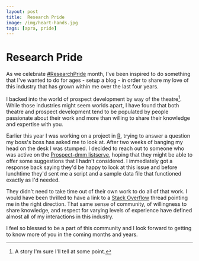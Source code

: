```yaml
---
layout: post
title:  Research Pride
image: /img/heart-hands.jpg
tags: [apra, pride]
---
```

# Research Pride

As we celebrate [#ResearchPride](https://twitter.com/search?src=typd&q=%23researchpride) month, I've been inspired to do something that I've wanted to do for ages - setup a blog - in order to share my love of this industry that has grown within me over the last four years.

I backed into the world of prospect development by way of the theatre[^1]. While those industries might seem worlds apart, I have found that both theatre and prospect development tend to be populated by people passionate about their work and more than willing to share their knowledge and expertise with you.

Earlier this year I was working on a project in [R](https://cran.r-project.org/), trying to answer a question my boss's boss has asked me to look at. After two weeks of banging my head on the desk I was stumped. I decided to reach out to someone who was active on the [Prospect-dmm listserve](https://mailman.mit.edu/mailman/listinfo/prospect-dmm), hoping that they might be able to offer some suggestions that I hadn't considered. I immediately got a response back saying they'd be happy to look at this issue and before lunchtime they'd sent me a script and a sample data file that functioned exactly as I'd needed.

They didn't need to take time out of their own work to do all of that work. I would have been thrilled to have a link to a [Stack Overflow](http://stackoverflow.com/) thread pointing me in the right direction. That same sense of community, of willingness to share knowledge, and respect for varying levels of experience have defined almost all of my interactions in this industry.  

I feel so blessed to be a part of this community and I look forward to getting to know more of you in the coming months and years.

[^1]: A story I'm sure I'll tell at some point.